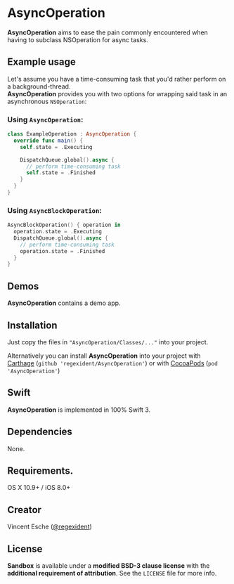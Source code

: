 # AsyncOperation

**AsyncOperation** aims to ease the pain commonly encountered when having to subclass NSOperation for async tasks.

## Example usage

Let's assume you have a time-consuming task that you'd rather perform on a background-thread.  
**AsyncOperation** provides you with two options for wrapping said task in an asynchronous `NSOperation`:

### Using `AsyncOperation`:

```swift
class ExampleOperation : AsyncOperation {
  override func main() {
    self.state = .Executing

    DispatchQueue.global().async {
      // perform time-consuming task
      self.state = .Finished
    }
  }
}
```

### Using `AsyncBlockOperation`:

```swift
AsyncBlockOperation() { operation in
  operation.state = .Executing
  DispatchQueue.global().async {
    // perform time-consuming task
    operation.state = .Finished
  }
}
```

## Demos

**AsyncOperation** contains a demo app.

## Installation

Just copy the files in `"AsyncOperation/Classes/..."` into your project.

Alternatively you can install **AsyncOperation** into your project with [Carthage][1] (`github 'regexident/AsyncOperation'`) or with [CocoaPods][2] (`pod 'AsyncOperation'`)

## Swift

**AsyncOperation** is implemented in 100% Swift 3.

## Dependencies

None.

## Requirements.

OS X 10.9+ / iOS 8.0+

## Creator

Vincent Esche ([@regexident][3])

## License

**Sandbox** is available under a **modified BSD-3 clause license** with the **additional requirement of attribution**. See the `LICENSE` file for more info.

[1]:	https://github.com/Carthage/Carthage
[2]:	http://cocoapods.org/
[3]:	http://twitter.com/regexident

